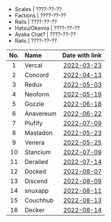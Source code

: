 + Scales         | ????-??-??
+ Factions       | ????-??-??
+ Rails          | ????-??-??
+ Hatsu/Okemia   | ????-??-??
+ Ayaka Chat?    | ????-??-??
+ Rails          | ????-??-??

 | No. | Name      |                                                                                              Date with link |
|:---:|:----------|------------------------------------------------------------------------------------------------------------:|
|  1  | Vercal    |  [2022-03-23](https://canary.discord.com/channels/881118111967883295/881118112492191796/956182155191550003) |
|  2  | Concord   |  [2022-04-13](https://canary.discord.com/channels/881118111967883295/881118112492191796/963795519711367168) |
|  3  | Redux     |  [2022-05-03](https://canary.discord.com/channels/881118111967883295/969836504128036864/970955845695324190) |
|  4  | Neoform   |  [2022-05-19](https://canary.discord.com/channels/881118111967883295/969836504128036864/976866951693488168) |
|  5  | Gozzle    |  [2022-06-18](https://canary.discord.com/channels/962194292296802334/962194292296802337/987741307214630982) |
|  6  | Anavereum |  [2022-06-22](https://canary.discord.com/channels/881118111967883295/969836504128036864/989019044403368027) |
|  7  | Plufify   |  [2022-07-09](https://canary.discord.com/channels/881118111967883295/969836504128036864/995257991018332250) |
|  8  | Mastadon  |  [2022-05-23](https://canary.discord.com/channels/881118111967883295/881118112492191796/978299567256797234) |
|  9  | Venera    |  [2022-05-25](https://canary.discord.com/channels/962194292296802334/962194292296802337/979015020316868669) | 
| 10  | Stancium  |  [2022-07-09](https://canary.discord.com/channels/881118111967883295/969836504128036864/995287597809156216) |
| 11  | Derailed  |  [2022-07-14](https://canary.discord.com/channels/881118111967883295/969836504128036864/997095149429592154) |
| 12  | Docked    | [2022-08-07](https://canary.discord.com/channels/881118111967883295/881118112492191796/1005799500956323861) |
| 13  | Discend   | [2022-08-09](https://canary.discord.com/channels/962194292296802334/988243874201862144/1006538875981799484) |
| 14  | snuxapp   | [2022-08-11](https://canary.discord.com/channels/962194292296802334/988243874201862144/1007175454622490705) |
| 15  | Couchhub  |       [2022-08-13](https://github.com/deckerapp/decker-api/commit/ec2e9e191c3f599d1c4fbd8e8736be458967c487) |
| 16  | Decker    | [2022-08-14](https://canary.discord.com/channels/881118111967883295/881118112492191796/1008365526726226060) |
